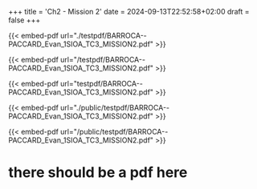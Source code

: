 +++
title = 'Ch2 - Mission 2'
date = 2024-09-13T22:52:58+02:00
draft = false
+++

{{< embed-pdf url="./testpdf/BARROCA--PACCARD_Evan_1SIOA_TC3_MISSION2.pdf" >}}

{{< embed-pdf url="/testpdf/BARROCA--PACCARD_Evan_1SIOA_TC3_MISSION2.pdf" >}}

{{< embed-pdf url="testpdf/BARROCA--PACCARD_Evan_1SIOA_TC3_MISSION2.pdf" >}}

{{< embed-pdf url="./public/testpdf/BARROCA--PACCARD_Evan_1SIOA_TC3_MISSION2.pdf" >}}

{{< embed-pdf url="/public/testpdf/BARROCA--PACCARD_Evan_1SIOA_TC3_MISSION2.pdf" >}}


# there should be a pdf here
